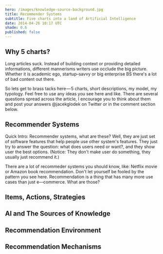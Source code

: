 ```yaml
---
hero: /images/knowledge-source-background.jpg
title: Recommender Systems
subtitle: Five charts into a land of Artificial Intelligence
date: 2014-04-26 10:17 UTC
shade: 0.6
published: false
---
```


## Why 5 charts?
Long articles suck. Instead of building context or providing detailed informations,
different mannerisms writers use occlude the big picture.
Whether it is academic ego, startup–savvy or big enterprise BS there's a lot of bad content out there.

So lets get to brass tacks here — 5 charts, short descriptions, my model, my typology.
Feel free to use any ideas you see here and like. There are several questions spread across the article, I encourage you to think about them and post your answers @jacekglodek on Twitter or in the comment section below.

## Recommender Systems
Quick Intro: Recommender systems, what are these? Well, they are just set of software features that help people use other system's features. They just try to answer the question: <emp>what does users need or want?</emp>, and they show user the best options.
(Notice: They don't make user do something, they usually just recommend it.)

There are a lot of recommeder systems you should know, like: Netflix movie or Amazon book recommendation. Don't let yourself be fooled by the pattern you see here.
Recommendation is a thing that has many more use cases than just e—commerce. What are those?


## Items, Actions, Strategies

## AI and The Sources of Knowledge

## Recommendation Environment

## Recommendation Mechanisms
